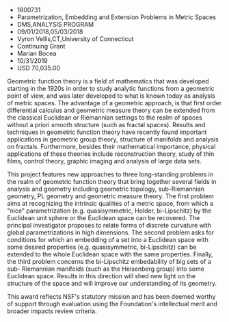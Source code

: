 
* 1800731
* Parametrization, Embedding and Extension Problems in Metric Spaces
* DMS,ANALYSIS PROGRAM
* 09/01/2018,05/03/2018
* Vyron Vellis,CT,University of Connecticut
* Continuing Grant
* Marian Bocea
* 10/31/2019
* USD 70,035.00

Geometric function theory is a field of mathematics that was developed starting
in the 1920s in order to study analytic functions from a geometric point of
view, and was later developed to what is known today as analysis of metric
spaces. The advantage of a geometric approach, is that first order differential
calculus and geometric measure theory can be extended from the classical
Euclidean or Riemannian settings to the realm of spaces without a priori smooth
structure (such as fractal spaces). Results and techniques in geometric function
theory have recently found important applications in geometric group theory,
structure of manifolds and analysis on fractals. Furthermore, besides their
mathematical importance, physical applications of these theories include
reconstruction theory, study of thin films, control theory, graphic imaging and
analysis of large data sets.

This project features new approaches to three long-standing problems in the
realm of geometric function theory that bring together several fields in
analysis and geometry including geometric topology, sub-Riemannian geometry, PL
geometry and geometric measure theory. The first problem aims at recognizing the
intrinsic qualities of a metric space, from which a "nice" parametrization (e.g.
quasisymmetric, Holder, bi-Lipschitz) by the Euclidean unit sphere or the
Euclidean space can be recovered. The principal investigator proposes to relate
forms of discrete curvature with global parametrizations in high dimensions. The
second problem asks for conditions for which an embedding of a set into a
Euclidean space with some desired properties (e.g. quasisymmetric, bi-Lipschitz)
can be extended to the whole Euclidean space with the same properties. Finally,
the third problem concerns the bi-Lipschitz embedability of big sets of a sub-
Riemannian manifolds (such as the Heisenberg group) into some Euclidean space.
Results in this direction will shed new light on the structure of the space and
will improve our understanding of its geometry.

This award reflects NSF's statutory mission and has been deemed worthy of
support through evaluation using the Foundation's intellectual merit and broader
impacts review criteria.
